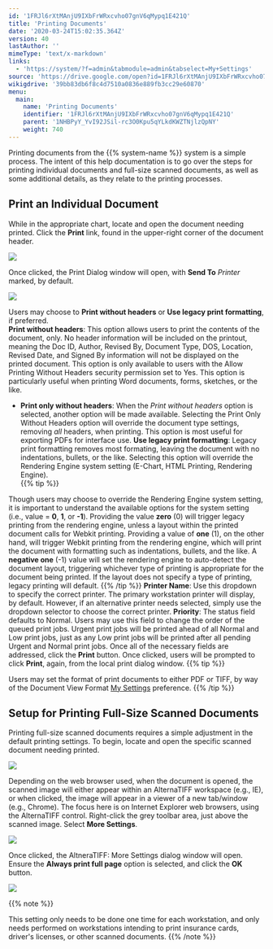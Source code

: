 ```yaml
---
id: '1FRJl6rXtMAnjU9IXbFrWRxcvho07gnV6qMypq1E421Q'
title: 'Printing Documents'
date: '2020-03-24T15:02:35.364Z'
version: 40
lastAuthor: ''
mimeType: 'text/x-markdown'
links:
  - 'https://system/?f=admin&tabmodule=admin&tabselect=My+Settings'
source: 'https://drive.google.com/open?id=1FRJl6rXtMAnjU9IXbFrWRxcvho07gnV6qMypq1E421Q'
wikigdrive: '39bb83db6f8c4d7510a0836e889fb3cc29e60870'
menu:
  main:
    name: 'Printing Documents'
    identifier: '1FRJl6rXtMAnjU9IXbFrWRxcvho07gnV6qMypq1E421Q'
    parent: '1NHBPyY_YvI92JSil-rc3O0Kpu5qYLkdKWZTNjlzQpNY'
    weight: 740
---
```

Printing documents from the {{% system-name %}} system is a simple process. The intent of this help documentation is to go over the steps for printing individual documents and full-size scanned documents, as well as some additional details, as they relate to the printing processes.
  
## Print an Individual Document  
  
While in the appropriate chart, locate and open the document needing printed. Click the **Print** link, found in the upper-right corner of the document header.
  
![](../printing-documents.assets/10000201000004F90000018986AD78C5357A5C96.png)  

Once clicked, the Print Dialog window will open, with **Send To** *Printer* marked, by default.
  
![](../printing-documents.assets/100002010000027E000001D51737C7D302D26C86.png)  

Users may choose to **Print without headers** or **Use legacy print formatting**, if preferred.  
**Print without headers**: This option allows users to print the contents of the document, only. No header information will be included on the printout, meaning the Doc ID, Author, Revised By, Document Type, DOS, Location, Revised Date, and Signed By information will not be displayed on the printed document. This option is only available to users with the Allow Printing Without Headers security permission set to Yes. This option is particularly useful when printing Word documents, forms, sketches, or the like.
* <strong>Print only without headers</strong>: When the <em>Print without headers</em> option is selected, another option will be made available. Selecting the Print Only Without Headers option will override the document type settings, removing <em>all</em> headers, when printing. This option is most useful for exporting PDFs for interface use.
**Use legacy print formatting**: Legacy print formatting removes most formating, leaving the document with no indentations, bullets, or the like. Selecting this option will override the Rendering Engine system setting (E-Chart, HTML Printing, Rendering Engine).  
{{% tip %}}

Though users may choose to override the Rendering Engine system setting, it is important to understand the available options for the system setting (i.e., value = **0**, **1**, or **-1**). Providing the value **zero** (0) will trigger legacy printing from the rendering engine, unless a layout within the printed document calls for Webkit printing. Providing a value of **one** (1), on the other hand, will trigger Webkit printing from the rendering engine, which will print the document with formatting such as indentations, bullets, and the like. A **negative one** (-1) value will set the rendering engine to auto-detect the document layout, triggering whichever type of printing is appropriate for the document being printed. If the layout does not specify a type of printing, legacy printing will default.
{{% /tip %}}
**Printer Name**: Use this dropdown to specify the correct printer. The primary workstation printer will display, by default. However, if an alternative printer needs selected, simply use the dropdown selector to choose the correct printer.
**Priority**: The status field defaults to Normal. Users may use this field to change the order of the queued print jobs. Urgent print jobs will be printed ahead of all Normal and Low print jobs, just as any Low print jobs will be printed after all pending Urgent and Normal print jobs.
Once all of the necessary fields are addressed, click the **Print** button. Once clicked, users will be prompted to click **Print**, again, from the local print dialog window.
{{% tip %}}

Users may set the format of print documents to either PDF or TIFF, by way of the Document View Format [My Settings](https://system/?f=admin&tabmodule=admin&tabselect=My+Settings) preference.
{{% /tip %}}
  
## Setup for Printing Full-Size Scanned Documents  

Printing full-size scanned documents requires a simple adjustment in the default printing settings. To begin, locate and open the specific scanned document needing printed.
  
![](../printing-documents.assets/10000201000004AD000002129C649E510922278C.png)  

Depending on the web browser used, when the document is opened, the scanned image will either appear within an AlternaTIFF workspace (e.g., IE), or when clicked, the image will appear in a viewer of a new tab/window (e.g., Chrome). The focus here is on Internet Explorer web browsers, using the AlternaTIFF control.
Right-click the grey toolbar area, just above the scanned image. Select **More Settings**.
  
![](../printing-documents.assets/10000201000004A500000251A6B3A5FDE2BFCC4E.png)  

Once clicked, the AltneraTIFF: More Settings dialog window will open. Ensure the **Always print full page** option is selected, and click the **OK** button.
  
![](../printing-documents.assets/10000201000004AD0000024FCB041E8AC1F59FFF.png)  

{{% note %}}

This setting only needs to be done one time for each workstation, and only needs performed on workstations intending to print insurance cards, driver's licenses, or other scanned documents.
{{% /note %}}
